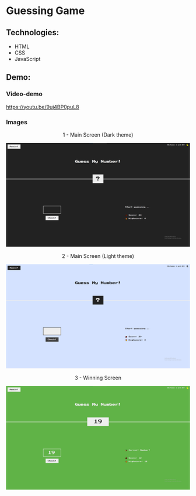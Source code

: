 # Guessing Game

## Technologies:
- HTML
- CSS
- JavaScript

## Demo:
### Video-demo
https://youtu.be/9uj4BP0puL8

### Images
<p align='center'>1 - Main Screen (Dark theme)</p>
<img src='demo_pictures/dark_theme_new.png' alt='Guessing Game | Dark theme'>

<p align='center'>2 - Main Screen (Light theme)</p>
<img src='demo_pictures/light_theme_new.png' alt='Guessing Game | Light theme'>

<p align='center'>3 - Winning Screen</p>
<img src='demo_pictures/correct_number.png' alt='Guessing Game | Winning Screen'>
